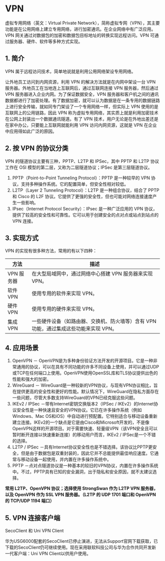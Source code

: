 # VPN

虚拟专用网络（英文：Virtual Private Network），简称虚拟专网（VPN），其主要功能是在公用网络上建立专用网络，进行加密通讯。在企业网络中有广泛应用。VPN 网关通过对数据包的加密和数据包目标地址的转换实现远程访问。VPN 可通过服务器、硬件、软件等多种方式实现。

## 1. 简介

VPN 属于远程访问技术，简单地说就是利用公用网络架设专用网络。

让外地员工访问到内网资源，利用 VPN 的解决方法就是在内网中架设一台 VPN 服务器。外地员工在当地连上互联网后，通过互联网连接 VPN 服务器，然后通过 VPN 服务器进入企业内网。为了保证数据安全，VPN 服务器和客户机之间的通讯数据都进行了加密处理。有了数据加密，就可以认为数据是在一条专用的数据链路上进行安全传输，就如同专门架设了一个专用网络一样，但实际上 VPN 使用的是互联网上的公用链路，因此 VPN 称为虚拟专用网络，其实质上就是利用加密技术在公网上封装出一个数据通讯隧道。有了 VPN 技术，用户无论是在外地出差还是在家中办公，只要能上互联网就能利用 VPN 访问内网资源，这就是 VPN 在企业中应用得如此广泛的原因。

## 2. 按 VPN 的协议分类

VPN 的隧道协议主要有三种，PPTP、L2TP 和 IPSec，其中 PPTP 和 L2TP 协议工作在 OSI 模型的第二层，又称为二层隧道协议；IPSec 是第三层隧道协议。

1. PPTP（Point-to-Point Tunneling Protocol）：PPTP 是一种较早的 VPN 协议，支持多种操作系统。它的配置简单，但安全性相对较低。
2. L2TP（Layer 2 Tunneling Protocol）：L2TP 是一种组合协议，结合了 PPTP 和 Cisco 的 L2F 协议。它提供了更强的安全性，但也可能对网络连接速度产生一些影响。
3. IPsec（Internet Protocol Security）：IPsec 是一种广泛应用的 VPN 协议，提供了较高的安全性和可靠性。它可以用于创建安全的点对点或站点到站点的 VPN 连接。

## 3. 实现方式

VPN 的实现有很多种方法，常用的有以下四种：

| 方法       | 描述                                                                                  |
| ---------- | ------------------------------------------------------------------------------------- |
| VPN 服务器 | 在大型局域网中，通过网络中心搭建 VPN 服务器来实现 VPN。                               |
| 软件 VPN   | 使用专用的软件来实现 VPN。                                                            |
| 硬件 VPN   | 使用专用的硬件来实现 VPN。                                                            |
| 集成 VPN   | 一些硬件设备（如路由器、交换机、防火墙等）含有 VPN 功能，通过集成这些功能来实现 VPN。 |

## 4. 应用场景

1. OpenVPN － OpenVPN是为多种身份验证方法开发的开源项目。它是一种非常通用的协议，可以在具有不同功能的许多不同设备上使用，并可以通过UDP或TCP在任何端口上使用。OpenVPN使用OpenSSL库和TLS协议提供出色的性能和强大的加密。
2. WireGuard － WireGuard是一种较新的VPN协议，与现有VPN协议相比，旨在提供更高的安全性和更好的性能。默认情况下，WireGuard在隐私方面存在一些问题，尽管大多数支持WireGuard的VPN已经克服这些问题。
3. IKEv2 / IPSec －带有Internet密钥交换版本2（IPSec / IKEv2）的Internet协议安全性是一种快速且安全的VPN协议。它已在许多操作系统（例如Windows、Mac OS和iOS）中自动进行预配置。它特别适合与移动设备重新建立连接。IKEv2的一个缺点是它是由Cisco和Microsoft开发的，不是像OpenVPN这样的开源项目。对于需要快速、轻量级VPN（该VPN安全且可以暂时断开连接以快速重新连接）的移动用户而言，IKEv2 / IPSec是一个不错的选择。
4. L2TP / IPSec －具有Internet协议安全性也是不错选择。该协议比PPTP更安全，但是由于数据包是双重封装的，因此它并不总能提供最佳响应速度。它通常与移动设备一起使用，并内置在许多操作系统中。
6. PPTP －点对点隧道协议是一种基本的较旧的VPN协议，内置在许多操作系统中。不过，PPTP具有已知的安全漏洞，出于隐私和安全原因，就不太建议选择。

**常用 L2TP、OpenVPN 协议；选择使用 StrongSwan 作为 L2TP VPN 服务器，以及 OpenVPN 作为 SSL VPN 服务器。（L2TP 的 UDP 1701 端口和 OpenVPN 的 TCP/UDP 1194 端口）**


## 5. VPN 连接客户端

SecoClient 和 Uni VPN Client

华为USG6000配套的SecoClient已停止演进，无法从Support官网下载获取，已下载的SecoClient仍可继续使用。现在采用联软科技公司与华为合作共同开发新一代客户端：Uni VPN Client以供用户使用。